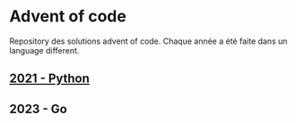 # Advent of code
Repository des solutions advent of code. Chaque année a été faite dans un language different.

## [2021 - Python](2021%20-%20Python/README.md)

## 2023 - Go
